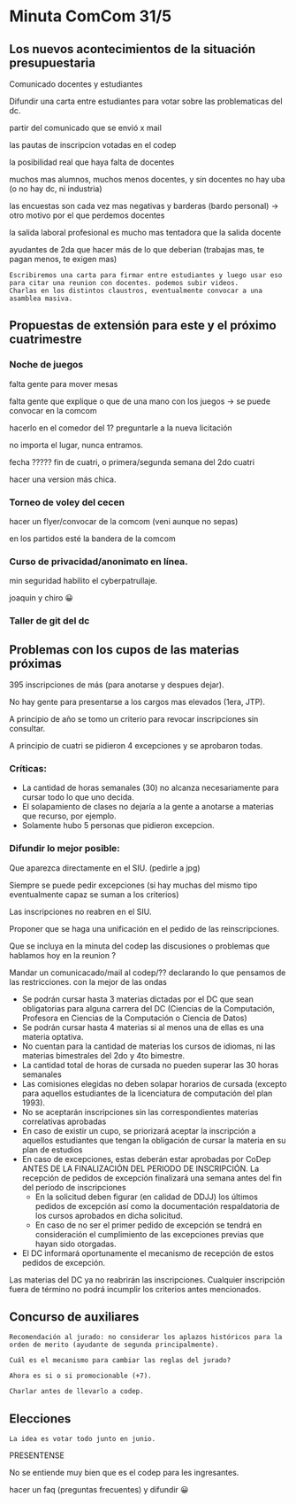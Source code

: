 # Minuta ComCom 31/5

## Los nuevos acontecimientos de la situación presupuestaria
Comunicado docentes y estudiantes

Difundir una carta entre estudiantes para votar sobre las problematicas del dc. 

partir del comunicado que se envió x mail

las pautas de inscripcion votadas en el codep

la posibilidad real que haya falta de docentes

muchos mas alumnos, muchos menos docentes, y sin docentes no hay uba (o no hay dc, ni industria)

las encuestas son cada vez mas negativas y barderas (bardo personal) -> otro motivo por el que perdemos docentes

la salida laboral profesional es mucho mas tentadora que la salida docente

ayudantes de 2da que hacer más de lo que deberian (trabajas mas, te pagan menos, te exigen mas) 

	Escribiremos una carta para firmar entre estudiantes y luego usar eso para citar una reunion con docentes. podemos subir videos.
	Charlas en los distintos claustros, eventualmente convocar a una asamblea masiva.

## Propuestas de extensión para este y el próximo cuatrimestre
### Noche de juegos 
 
falta gente para mover mesas

falta gente que explique o que de una mano con los juegos -> se puede convocar en la comcom

hacerlo en el comedor del 1? preguntarle a la nueva licitación

no importa el lugar, nunca entramos.

fecha ????? fin de cuatri, o primera/segunda semana del 2do cuatri

hacer una version más chica.

### Torneo de voley del cecen

hacer un flyer/convocar de la comcom (veni aunque no sepas)

en los partidos esté la bandera de la comcom

### Curso de privacidad/anonimato en línea.

min seguridad habilito el cyberpatrullaje.

joaquin y chiro 😀

### Taller de git del dc

## Problemas con los cupos de las materias próximas
395 inscripciones de más (para anotarse y despues dejar).

No hay gente para presentarse a los cargos mas elevados (1era, JTP).

A principio de año se tomo un criterio para revocar inscripciones sin consultar. 

A principio de cuatri se pidieron 4 excepciones y se aprobaron todas.

### Críticas:
* La cantidad de horas semanales (30) no alcanza necesariamente para cursar todo lo que uno decida. 
* El solapamiento de clases no dejaría a la gente a anotarse a materias que recurso, por ejemplo.
* Solamente hubo 5 personas que pidieron excepcion.

### Difundir lo mejor posible:
Que aparezca directamente en el SIU. (pedirle a jpg)

Siempre se puede pedir excepciones (si hay muchas del mismo tipo eventualmente capaz se suman a los criterios)

Las inscripciones no reabren en el SIU. 

Proponer que se haga una unificación en el pedido de las reinscripciones. 

Que se incluya en la minuta del codep las discusiones o problemas que hablamos hoy en la reunion ?

Mandar un comunicacado/mail al codep/?? declarando lo que pensamos de las restricciones. con la mejor de las ondas 

* Se podrán cursar hasta 3 materias dictadas por el DC que sean obligatorias para alguna carrera del DC (Ciencias de la Computación, Profesora en Ciencias de la Computación o Ciencia de Datos)
* Se podrán cursar hasta 4 materias si al menos una de ellas es una materia optativa. 
* No cuentan para la cantidad de materias los cursos de idiomas, ni las materias bimestrales del 2do y 4to bimestre.
* La cantidad total de horas de cursada no pueden superar las 30 horas semanales
* Las comisiones elegidas no deben solapar horarios de cursada (excepto para aquellos estudiantes de la licenciatura de computación del plan 1993).
* No se aceptarán inscripciones sin las correspondientes materias correlativas aprobadas
* En caso de existir un cupo, se priorizará aceptar la inscripción a aquellos estudiantes que tengan la obligación de cursar la materia en su plan de estudios 
* En caso de excepciones, estas deberán estar aprobadas por CoDep ANTES DE LA FINALIZACIÓN DEL PERIODO DE INSCRIPCIÓN. La recepción de pedidos de excepción finalizará una semana antes del fin del período de inscripciones 
	- En la solicitud deben figurar (en calidad de DDJJ) los últimos pedidos de excepción así como la documentación respaldatoria de los cursos aprobados en dicha solicitud.
	- En caso de no ser el primer pedido de excepción se tendrá en consideración el cumplimiento de las excepciones previas que hayan sido otorgadas.
* El DC informará oportunamente el mecanismo de recepción de estos pedidos de excepción.

Las materias del DC ya no reabrirán las inscripciones. Cualquier inscripción fuera de término no podrá incumplir los criterios antes mencionados.

## Concurso de auxiliares
	Recomendación al jurado: no considerar los aplazos históricos para la orden de merito (ayudante de segunda principalmente).
 
	Cuál es el mecanismo para cambiar las reglas del jurado?
 
	Ahora es si o si promocionable (+7).
 
	Charlar antes de llevarlo a codep.

## Elecciones
	La idea es votar todo junto en junio. 
PRESENTENSE

No se entiende muy bien que es el codep para les ingresantes.

hacer un faq (preguntas frecuentes) y difundir 😀
